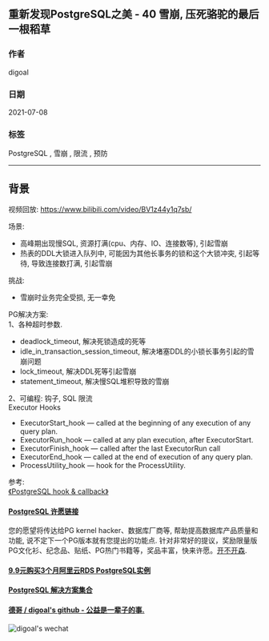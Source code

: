 ## 重新发现PostgreSQL之美 - 40 雪崩, 压死骆驼的最后一根稻草   
      
### 作者      
digoal      
      
### 日期      
2021-07-08       
      
### 标签      
PostgreSQL , 雪崩 , 限流 , 预防          
      
----      
      
## 背景      
视频回放: https://www.bilibili.com/video/BV1z44y1q7sb/    
  
场景:  
- 高峰期出现慢SQL, 资源打满(cpu、内存、IO、连接数等), 引起雪崩  
- 热表的DDL大锁进入队列中, 可能因为其他长事务的锁和这个大锁冲突, 引起等待, 导致连接数打满, 引起雪崩  
  
挑战:  
- 雪崩时业务完全受损, 无一幸免  
  
PG解决方案:  
1、各种超时参数.  
- deadlock_timeout, 解决死锁造成的死等  
- idle_in_transaction_session_timeout, 解决堵塞DDL的小锁长事务引起的雪崩问题  
- lock_timeout, 解决DDL死等引起雪崩  
- statement_timeout, 解决慢SQL堆积导致的雪崩  
  
2、可编程: 钩子, SQL 限流  
Executor Hooks  
- ExecutorStart_hook — called at the beginning of any execution of any query plan.  
- ExecutorRun_hook — called at any plan execution, after ExecutorStart.  
- ExecutorFinish_hook — called after the last ExecutorRun call  
- ExecutorEnd_hook — called at the end of execution of any query plan.  
- ProcessUtility_hook — hook for the ProcessUtility.  
  
参考:  
[《PostgreSQL hook & callback》](../202107/20210708_04.md)    
  
  
  
#### [PostgreSQL 许愿链接](https://github.com/digoal/blog/issues/76 "269ac3d1c492e938c0191101c7238216")
您的愿望将传达给PG kernel hacker、数据库厂商等, 帮助提高数据库产品质量和功能, 说不定下一个PG版本就有您提出的功能点. 针对非常好的提议，奖励限量版PG文化衫、纪念品、贴纸、PG热门书籍等，奖品丰富，快来许愿。[开不开森](https://github.com/digoal/blog/issues/76 "269ac3d1c492e938c0191101c7238216").  
  
  
#### [9.9元购买3个月阿里云RDS PostgreSQL实例](https://www.aliyun.com/database/postgresqlactivity "57258f76c37864c6e6d23383d05714ea")
  
  
#### [PostgreSQL 解决方案集合](https://yq.aliyun.com/topic/118 "40cff096e9ed7122c512b35d8561d9c8")
  
  
#### [德哥 / digoal's github - 公益是一辈子的事.](https://github.com/digoal/blog/blob/master/README.md "22709685feb7cab07d30f30387f0a9ae")
  
  
![digoal's wechat](../pic/digoal_weixin.jpg "f7ad92eeba24523fd47a6e1a0e691b59")
  
